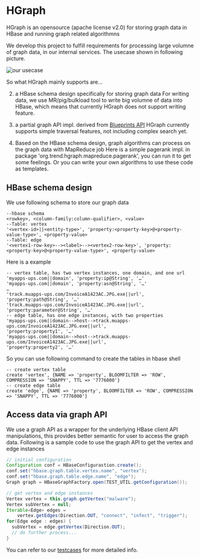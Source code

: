 HGraph
======

HGraph is an opensource (apache license v2.0) for storing graph data in HBase and running graph related algorithmns

We develop this project to fulfill requirements for processing large volumne of graph data, in our internal services. The usecase shown in following picture.

![our usecase](https://dl.dropboxusercontent.com/u/9473777/hgraph/usecase-01.png)


So what HGraph mainly supports are...

2. a HBase schema design specifically for storing graph data
For writing data, we use MR/pig/bulkload tool to write big volumne of data into HBase, which means that currently HGraph does not support writing feature.

3. a partial graph API impl. derived from [Blueprints API](https://github.com/tinkerpop/blueprints)
HGraph currently supports simple traversal features, not including complex search yet.

4. Based on the HBase schema design, graph algorithms can process on the graph data with MapReduce job
Here is a simple pagerank impl. in package 'org.trend.hgraph.mapreduce.pagerank', you can run it to get some feelings. Or you can write your own algorithms to use these code as templates.


## HBase schema design
We use following schema to store our graph data

    --hbase schema
    <rowkey>, <column-family:column-qualifier>, <value>
    --Table: vertex
    '<vertex-id>||<entity-type>', 'property:<property-key>@<property-value-type>', <property-value>
    --Table: edge
    '<vertex1-row-key>--><label>--><vertex2-row-key>', 'property:<property-key>@<property-value-type>', <property-value>

Here is a example

    -- vertex table, has two vertex instances, one domain, and one url
    'myapps-ups.com||domain', 'property:ip@String', '…'
    'myapps-ups.com||domain', 'property:asn@String', '…'
    …
    'track.muapps-ups.com/InvoiceA1423AC.JPG.exe||url', 'property:path@String', '…'
    'track.muapps-ups.com/InvoiceA1423AC.JPG.exe||url', 'property:parameter@String', '…'
    -- edge table, has one edge instances, with two properties 
    'myapps-ups.com||domain-->host-->track.muapps-ups.com/InvoiceA1423AC.JPG.exe||url', 
    'property:property1', '…'
    'myapps-ups.com||domain-->host-->track.muapps-ups.com/InvoiceA1423AC.JPG.exe||url', 
    'property:property2', '…'
    
So you can use following command to create the tables in hbase shell

    -- create vertex table
    create 'vertex', {NAME => 'property', BLOOMFILTER => 'ROW', COMPRESSION => ‘SNAPPY', TTL => '7776000'}
    -- create edge table
    create 'edge', {NAME => 'property', BLOOMFILTER => 'ROW', COMPRESSION => ‘SNAPPY', TTL => '7776000'}
    
## Access data via graph API
We use a graph API as a wrapper for the underlying HBase client API manipulations, this provides better semantic for user to access the graph data. Following is a sample code to use the graph API to get the vertex and edge instances

```java
// initial configuration
Configuration conf = HBaseConfigurastion.create();
conf.set("hbase.graph.table.vertex.name", "vertex");
conf.set("hbase.graph.table.edge.name", "edge");
Graph graph = HBaseGraphFactory.open(TEST_UTIL.getConfiguration());

// get vertex and edge instances
Vertex vertex = this.graph.getVertex("malware");
Vertex subVertex = null;
Iterable<Edge> edges = 
	vertex.getEdges(Direction.OUT, "connect", "infect", "trigger");
for(Edge edge : edges) {
  subVertex = edge.getVertex(Direction.OUT);
  // do further process...
}
```

You can refer to our [testcases](https://github.com/trendmicro/HGraph/tree/master/src/test/java/org/trend/hgraph) for more detailed info.



